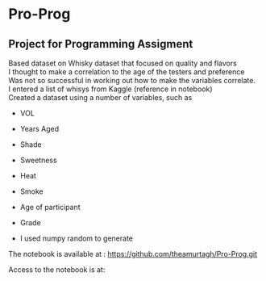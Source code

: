 # Pro-Prog
## Project for Programming Assigment

Based dataset on Whisky dataset that focused on quality and flavors<br>
I thought to make a correlation to the age of the testers and preference<br>
Was not so successful in working out how to make the variables correlate.<br>
I entered a list of whisys from Kaggle (reference in notebook)<br> 
Created a dataset using a number of variables, such as<br> 
-  VOL
-  Years Aged
-  Shade
-  Sweetness
-  Heat
-  Smoke
-  Age of participant
-  Grade

-  I used numpy random to generate 

 The notebook is available at :  https://github.com/theamurtagh/Pro-Prog.git
 
 




Access to the notebook is at:

